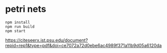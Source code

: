 # petri nets

    npm install
    npm run build
    npm start


https://citeseerx.ist.psu.edu/document?repid=rep1&type=pdf&doi=ce7072a72d0ebe6ac4989f371a11b9d05a6120da
